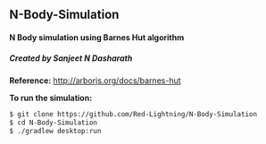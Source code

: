 ## N-Body-Simulation

#### N Body simulation using Barnes Hut algorithm

##### Created by Sanjeet N Dasharath

**Reference:** http://arborjs.org/docs/barnes-hut

**To run the simulation:**
```sh
$ git clone https://github.com/Red-Lightning/N-Body-Simulation
$ cd N-Body-Simulation
$ ./gradlew desktop:run
```
